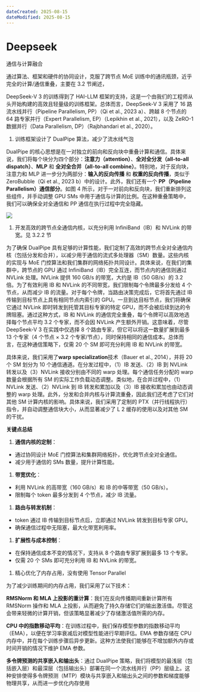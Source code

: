 ```yaml
---
dateCreated: 2025-08-15
dateModified: 2025-08-15
---
```

# Deepseek

通信与计算融合

通过算法、框架和硬件的协同设计，克服了跨节点 MoE 训练中的通讯瓶颈，近乎完全的计算/通信重叠，主要在 3.2 节阐述，

DeepSeek-V 3 的训练得到了 HAI-LLM 框架的支持，这是一个由我们的工程师从头开始构建的高效且轻量级的训练框架。总体而言，DeepSeek-V 3 采用了 16 路流水线并行（Pipeline Parallelism, PP）（Qi et al., 2023 a）、跨越 8 个节点的 64 路专家并行（Expert Parallelism, EP）（Lepikhin et al., 2021），以及 ZeRO-1 数据并行（Data Parallelism, DP）（Rajbhandari et al., 2020）。

1. 训练框架设计了 DualPipe 算法，减少了流水线气泡

DualPipe 的核心思想是在一对独立的前向和反向块中重叠计算和通信。具体来说，我们将每个块分为四个部分：**注意力（attention）**、**全对全分发（all-to-all dispatch）**、**MLP** 和 **全对全合并（all-to-all combine）**。特别地，对于反向块，注意力和 MLP 进一步分为两部分：**输入的反向传播** 和 **权重的反向传播**，类似于 ZeroBubble（Qi et al., 2023 b）中的设计。此外，我们还有一个 **PP（Pipeline Parallelism）通信部分**。如图 4 所示，对于一对前向和反向块，我们重新排列这些组件，并手动调整 GPU SMs 中用于通信与计算的比例。在这种重叠策略中，我们可以确保全对全通信和 PP 通信在执行过程中完全隐藏。

![]([https://conf01.birentech.com/download/attachments/202046727/image2025-2-12_11-24-55.png?version=1&modificationDate=1739330695000&api=v2](https://conf01.birentech.com/download/attachments/202046727/image2025-2-12_11-24-55.png?version=1&modificationDate=1739330695000&api=v2))

1. 开发高效的跨节点全通信内核，以充分利用 InfiniBand（IB）和 NVLink 的带宽。见 3.2.2 节

为了确保 DualPipe 具有足够的计算性能，我们定制了高效的跨节点全对全通信内核（包括分发和合并），以减少用于通信的流式多处理器（SM）数量。这些内核的实现与 MoE 门控算法和我们集群的网络拓扑共同设计。具体来说，在我们的集群中，跨节点的 GPU 通过 InfiniBand（IB）完全互连，而节点内的通信则通过 NVLink 处理。NVLink 提供 160 GB/s 的带宽，大约是 IB（50 GB/s）的 3.2 倍。为了有效利用 IB 和 NVLink 的不同带宽，我们限制每个令牌最多分发给 4 个节点，从而减少 IB 的流量。对于每个令牌，当路由决策完成后，它将首先通过 IB 传输到目标节点上具有相同节点内索引的 GPU。一旦到达目标节点，我们将确保它通过 NVLink 即时转发到托管其目标专家的特定 GPU，而不会被后续到达的令牌阻塞。通过这种方式，IB 和 NVLink 的通信完全重叠，每个令牌可以高效地选择每个节点平均 3.2 个专家，而不会因 NVLink 产生额外开销。这意味着，尽管 DeepSeek-V 3 在实践中仅选择 8 个路由专家，但它可以将这一数量扩展到最多 13 个专家（4 个节点 × 3.2 个专家/节点），同时保持相同的通信成本。总体而言，在这种通信策略下，仅需 20 个 SM 即可充分利用 IB 和 NVLink 的带宽。

具体来说，我们采用了**warp specialization**技术（Bauer et al., 2014），并将 20 个 SM 划分为 10 个通信通道。在分发过程中，（1）IB 发送、（2）IB 到 NVLink 转发以及（3）NVLink 接收分别由不同的 warp 处理。每个通信任务分配的 warp 数量会根据所有 SM 的实际工作负载动态调整。类似地，在合并过程中，（1）NVLink 发送、（2）NVLink 到 IB 转发和累加以及（3）IB 接收和累加也由动态调整的 warp 处理。此外，分发和合并内核与计算流重叠，因此我们还考虑了它们对其他 SM 计算内核的影响。具体来说，我们采用了定制的 PTX（并行线程执行）指令，并自动调整通信块大小，从而显著减少了 L 2 缓存的使用以及对其他 SM 的干扰。

**关键点总结**

1. **通信内核的定制**：

- 通过协同设计 MoE 门控算法和集群网络拓扑，优化跨节点全对全通信。
- 减少用于通信的 SMs 数量，提升计算性能。

1. **带宽优化**：

- 利用 NVLink 的高带宽（160 GB/s）和 IB 的中等带宽（50 GB/s）。
- 限制每个 token 最多分发到 4 个节点，减少 IB 流量。

1. **路由与转发机制**：

- token 通过 IB 传输到目标节点后，立即通过 NVLink 转发到目标专家 GPU。
- 确保通信过程中无阻塞，最大化带宽利用率。

1. **扩展性与成本控制**：

- 在保持通信成本不变的情况下，支持从 8 个路由专家扩展到最多 13 个专家。
- 仅需 20 个 SMs 即可充分利用 IB 和 NVLink 的带宽。

1. 精心优化了内存占用，没有使用 Tensor Parallel

为了减少训练期间的内存占用，我们采用了以下技术：

**RMSNorm 和 MLA 上投影的重计算**：我们在反向传播期间重新计算所有 RMSNorm 操作和 MLA 上投影，从而避免了持久存储它们的输出激活值。尽管这会带来轻微的计算开销，但该策略显著减少了存储激活值所需的内存。

**CPU 中的指数移动平均**：在训练过程中，我们保存模型参数的指数移动平均（EMA），以便在学习率衰减后对模型性能进行早期评估。EMA 参数存储在 CPU 内存中，并在每个训练步骤后异步更新。这种方法使我们能够在不增加额外内存或时间开销的情况下维护 EMA 参数。

**多令牌预测的共享嵌入和输出头**：通过 DualPipe 策略，我们将模型的最浅层（包括嵌入层）和最深层（包括输出头）部署在同一个流水线并行（PP）层级上。这种安排使得多令牌预测（MTP）模块与共享嵌入和输出头之间的参数和梯度能够物理共享，从而进一步优化内存使用
